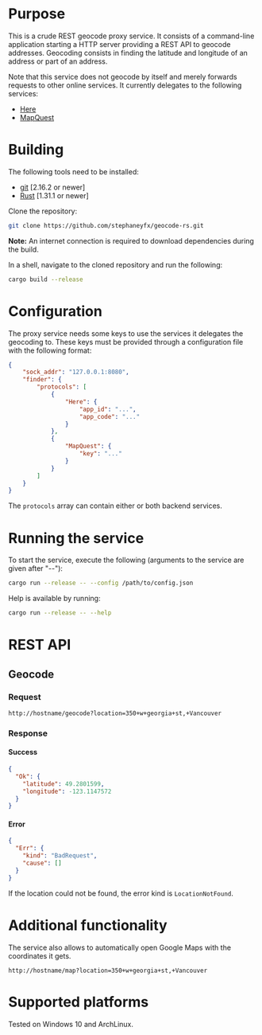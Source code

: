# Purpose

This is a crude REST geocode proxy service. It consists of a command-line application starting a HTTP server providing a REST API to geocode addresses. Geocoding consists in finding the latitude and longitude of an address or part of an address.

Note that this service does not geocode by itself and merely forwards requests to other online services. It currently delegates to the following services:

- [Here](https://developer.here.com/documentation/geocoder/topics/quick-start-geocode.html)
- [MapQuest](https://developer.mapquest.com/documentation/geocoding-api/)

# Building

The following tools need to be installed:

- [git](https://git-scm.com/) [2.16.2 or newer]
- [Rust](https://www.rust-lang.org/tools/install) [1.31.1 or newer]

Clone the repository:

```sh
git clone https://github.com/stephaneyfx/geocode-rs.git
```

**Note:** An internet connection is required to download dependencies during the build.

In a shell, navigate to the cloned repository and run the following:

```sh
cargo build --release
```

# Configuration

The proxy service needs some keys to use the services it delegates the geocoding to. These keys must be provided through a configuration file with the following format:

```json
{
    "sock_addr": "127.0.0.1:8080",
    "finder": {
        "protocols": [
            {
                "Here": {
                    "app_id": "...",
                    "app_code": "..."
                }
            },
            {
                "MapQuest": {
                    "key": "..."
                }
            }
        ]
    }
}
```

The `protocols` array can contain either or both backend services.

# Running the service

To start the service, execute the following (arguments to the service are given after "--"):

```sh
cargo run --release -- --config /path/to/config.json
```

Help is available by running:

```sh
cargo run --release -- --help
```

# REST API
## Geocode

### Request
`http://hostname/geocode?location=350+w+georgia+st,+Vancouver`

### Response
#### Success
```json
{
  "Ok": {
    "latitude": 49.2801599,
    "longitude": -123.1147572
  }
}
```

#### Error
```json
{
  "Err": {
    "kind": "BadRequest",
    "cause": []
  }
}
```

If the location could not be found, the error kind is `LocationNotFound`.

# Additional functionality

The service also allows to automatically open Google Maps with the coordinates it gets.

`http://hostname/map?location=350+w+georgia+st,+Vancouver`

# Supported platforms

Tested on Windows 10 and ArchLinux.
